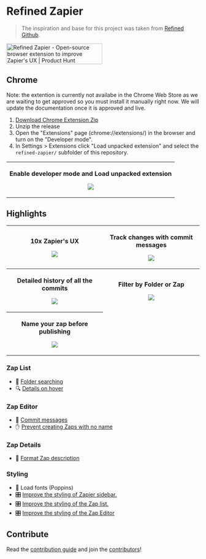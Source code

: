 # Refined Zapier

> The inspiration and base for this project was taken from [Refined Github](https://github.com/sindresorhus/refined-github).

<a href="https://www.producthunt.com/posts/refined-zapier?utm_source=badge-featured&utm_medium=badge&utm_souce=badge-refined-zapier" target="_blank"><img src="https://api.producthunt.com/widgets/embed-image/v1/featured.svg?post_id=294438&theme=dark" alt="Refined Zapier - Open-source browser extension to improve Zapier's UX | Product Hunt" style="width: 250px; height: 54px;" width="250" height="54" /></a>

## Chrome
Note: the extention is currently not availabe in the Chrome Web Store as we are waiting to get approved so you must install it manually right now. We will update the documentation once it is approved and live.

1. [Download Chrome Extension Zip](https://github.com/zlwaterfield/refined-zapier/releases/latest/download/refined-zapier.zip)
2. Unzip the release
2. Open the "Extensions" page (chrome://extensions/) in the browser and turn on the "Developer mode".
3. In Settings > Extensions click "Load unpacked extension" and select the `refined-zapier/` subfolder of this repository.
<table>
  <tr>
    <th width="100%">
      <p><a title="Enable developer mode"></a> Enable developer mode and Load unpacked extension
      <p><img src="./media/Chrome-extension-instructions.png">
</table>

## Highlights
<table>
  <tr>
    <th width="50%">
      <p><a title="10x Zapier's UX"></a> 10x Zapier's UX
      <p><img src="https://raw.githubusercontent.com/zlwaterfield/refined-zapier/main/media/dashboard.png">
    <th width="50%">
      <p><a title="Track changes with commit messages"></a> Track changes with commit messages
      <p><img src="https://raw.githubusercontent.com/zlwaterfield/refined-zapier/main/media/commit-message.png">
  <tr>
    <th width="50%">
      <p><a title="Detailed history of all the commits"></a> Detailed history of all the commits
      <p><img src="https://raw.githubusercontent.com/zlwaterfield/refined-zapier/main/media/commit-details.png">
    <th width="50%">
      <p><a title="Filter by Folder or Zap"></a> Filter by Folder or Zap
      <p><img src="https://raw.githubusercontent.com/zlwaterfield/refined-zapier/main/media/folder-search.gif">
  <tr>
    <th width="50%">
      <p><a title="Name your zap before publishing"></a> Name your zap before publishing
      <p><img src="https://raw.githubusercontent.com/zlwaterfield/refined-zapier/main/media/name_before_publish.gif">
</table>



<!--
############################
  Descriptions style guide
############################

- Starts with: "(Refined Zapier) <verb in third person> ..."
- Ends with period (inside link or parens, if present, like this.)
- Keyboard shortcuts must follow:
  - "Adds a keyboard shortcut to ...: <kbd>key1</kbd> <kbd>key2</kbd>"
  - "Adds keyboard shortcuts to ...: <kbd>a</kbd> and <kbd>alt</kbd> <kbd>a</kbd>"
- Use smart apostrophes: ’ instead of '
- Keep it concise.

#####################################
  Demo screenshots/gifs style guide
#####################################

- Try cleaning up the page by disabling nearby features or hiding clutter, e.g. everything below this tab bar has been hidden: https://user-images.githubusercontent.com/1402241/55089736-d94f5300-50e8-11e9-9095-329ac74c1e9f.png
- If possible, zoom at 200% before taking a screenshot (native retina screens are fine at 100%)
- If changes are subtle, add a before/after comparison using the arrows from https://user-images.githubusercontent.com/1402241/34438653-f66535a4-ecda-11e7-9406-2e1258050cfa.png
- Include some visual context if the feature targets small UI elements, e.g.: https://user-images.githubusercontent.com/1402241/108955170-52d48080-7633-11eb-8979-67e0d3a53f16.png

Thanks for contributing! 🦋🙌

-->

### Zap List
- [](# "folder-searching") 🔦 [Folder searching](https://raw.githubusercontent.com/zlwaterfield/refined-zapier/main/media/folder-search.gif)
- [](# "show-zap-details-on-hover") 🔍 [Details on hover](https://raw.githubusercontent.com/zlwaterfield/refined-zapier/main/media/zap-hover-app-list.png)

### Zap Editor
- [](# "commit-messages") 💬 [Commit messages](https://raw.githubusercontent.com/zlwaterfield/refined-zapier/main/media/commit-message.png)
- [](# "disable-submit-without-zap-name") ✋ [Prevent creating Zaps with no name](https://raw.githubusercontent.com/zlwaterfield/refined-zapier/main/media/name_before_publish.gif)

### Zap Details
- [](# "format-zap-description") 📝 [Format Zap description](https://raw.githubusercontent.com/zlwaterfield/refined-zapier/main/media/commit-details.png)

### Styling
- [](# "load-styles") 🎨 Load fonts (Poppins)
- [](# "improved-sidebar-styling") 🎛 [Improve the styling of Zapier sidebar.](https://raw.githubusercontent.com/zlwaterfield/refined-zapier/main/media/dashboard.png)
- [](# "improved-zap-list-styling") 🎛 [Improve the styling of the Zap list.](https://raw.githubusercontent.com/zlwaterfield/refined-zapier/main/media/dashboard.png)
- [](# "improved-zap-editor-styling") 🎛 [Improve the styling of the Zap Editor](https://raw.githubusercontent.com/zlwaterfield/refined-zapier/main/media/zap-editor.png)


<!-- Refer to style guide above. Keep this message between sections. -->

## Contribute

Read the [contribution guide](contributing.md) and join the [contributors](https://github.com/zlwaterfield/refined-zapier/graphs/contributors)!
